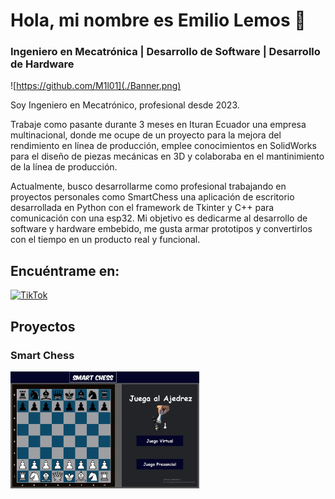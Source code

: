 # Hola, mi nombre es Emilio Lemos 👋
### Ingeniero en Mecatrónica | Desarrollo de Software | Desarrollo de Hardware

![https://github.com/M1l01](./Banner.png)

Soy Ingeniero en Mecatrónico, profesional desde 2023.

Trabaje como pasante durante 3 meses en Ituran Ecuador una empresa multinacional, donde me ocupe de un proyecto para la mejora del rendimiento en línea de producción, emplee conocimientos en SolidWorks para el diseño de piezas mecánicas en 3D y colaboraba en el mantinimiento de la línea de producción. 

Actualmente, busco desarrollarme como profesional trabajando en proyectos personales como SmartChess una aplicación de escritorio desarrollada en Python con el framework de Tkinter y C++ para comunicación con una esp32. Mi objetivo es dedicarme al desarrollo de software y hardware embebido, me gusta armar prototipos y convertirlos con el tiempo en un producto real y funcional. 

## Encuéntrame en:

[![TikTok](https://img.shields.io/badge/TikTok-@milotronic-black?logo=tiktok)](https://www.tiktok.com/@milotronic)

## Proyectos

### Smart Chess

<a href="https://github.com/M1l01/SmartChess"><img src="./SmartChess.jpg" style="height: 60%; width: 60%;"></a>